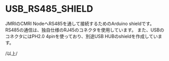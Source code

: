 # USB_RS485_SHIELD
JMRIのCMRI NodeへRS485を通して接続するためのArduino shieldです。 RS485の通信は、独自仕様のRJ45のコネクタを使用しています。 また、USBのコネクタにはPH2.0 4pinを使っており、別途USB HUBのshieldを作成しています。

/以上/
